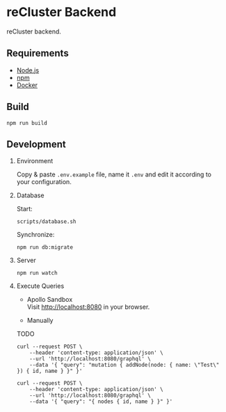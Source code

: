 # reCluster Backend

reCluster backend.

## Requirements

- [Node.js](https://nodejs.org)
- [npm](https://www.npmjs.com)
- [Docker](https://www.docker.com)

## Build

```console
npm run build
```

## Development

1. Environment

   Copy & paste `.env.example` file, name it `.env` and edit it according to your configuration.

1. Database

   Start:

   ```console
   scripts/database.sh
   ```

   Synchronize:

   ```console
   npm run db:migrate
   ```

1. Server

   ```console
   npm run watch
   ```

1. Execute Queries

   - Apollo Sandbox \
     Visit <http://localhost:8080> in your browser.

   - Manually

   TODO

   ```console
   curl --request POST \
       --header 'content-type: application/json' \
       --url 'http://localhost:8080/graphql' \
       --data '{ "query": "mutation { addNode(node: { name: \"Test\" }) { id, name } }" }'

   curl --request POST \
       --header 'content-type: application/json' \
       --url 'http://localhost:8080/graphql' \
       --data '{ "query": "{ nodes { id, name } }" }'
   ```
